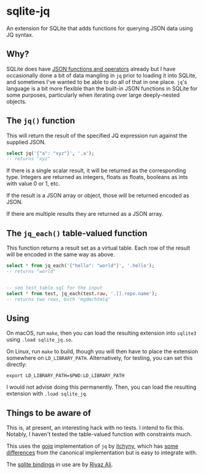 # sqlite-jq
An extension for SQLite that adds functions for querying JSON data using JQ syntax.

## Why?

SQLite does have [JSON functions and operators](https://www.sqlite.org/json1.html) already but I have occasionally done a bit of data mangling in `jq` prior to loading it into SQLite, and sometimes I've wanted to be able to do all of that in one place. `jq`'s language is a bit more flexible than the built-in JSON functions in SQLite for some purposes, particularly when iterating over large deeply-nested objects.

## The `jq()` function

This will return the result of the specified JQ expression run against the supplied JSON.

```sql
select jq('{"a": "xyz"}', '.a');
-- returns "xyz"
```

If there is a single scalar result, it will be returned as the corresponding type. Integers are returned as integers, floats as floats, booleans as ints with value 0 or 1, etc.

If the result is a JSON array or object, those will be returned encoded as JSON.

If there are multiple results they are returned as a JSON array.

## The `jq_each()` table-valued function

This function returns a result set as a virtual table. Each row of the result will be encoded in the same way as above.

```sql
select * from jq_each('{"hello": "world"}', '.hello');
-- returns "world"


-- see test_table.sql for the input
select * from test, jq_each(test.raw, '.[].repo.name');
-- returns two rows, both 'mgdm/htmlq'
```

## Using

On macOS, run `make`, then you can load the resulting extension into `sqlite3` using `.load sqlite_jq.so`.

On Linux, run `make` to build, though you will then have to place the extension somewhere on `LD_LIBRARY_PATH`. Alternatively, for testing, you can set this directly:

```shell
export LD_LIBRARY_PATH=$PWD:LD_LIBRARY_PATH
```

I would not advise doing this permanently. Then, you can load the resulting extension with `.load sqlite_jq`.

## Things to be aware of

This is, at present, an interesting hack with no tests. I intend to fix this. Notably, I haven't tested the table-valued function with constraints much.

This uses the [gojq](https://github.com/itchyny/gojq) implementation of `jq` by [itchyny](https://github.com/itchyny), which has [some differences](https://github.com/itchyny/gojq#difference-to-jq) from the canonical implementation but is easy to integrate with.

The [sqlite bindings](https://github.com/riyaz-ali/sqlite) in use are by [Riyaz Ali](https://github.com/riyaz-ali).
